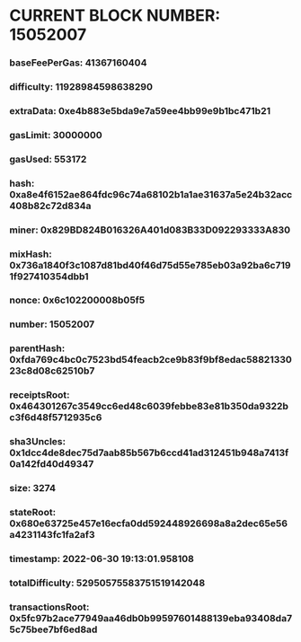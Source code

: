 # CURRENT BLOCK NUMBER: 15052007

### baseFeePerGas: 41367160404
### difficulty: 11928984598638290
### extraData: 0xe4b883e5bda9e7a59ee4bb99e9b1bc471b21
### gasLimit: 30000000
### gasUsed: 553172
### hash: 0xa8e4f6152ae864fdc96c74a68102b1a1ae31637a5e24b32acc408b82c72d834a
### miner: 0x829BD824B016326A401d083B33D092293333A830
### mixHash: 0x736a1840f3c1087d81bd40f46d75d55e785eb03a92ba6c7191f927410354dbb1
### nonce: 0x6c102200008b05f5
### number: 15052007
### parentHash: 0xfda769c4bc0c7523bd54feacb2ce9b83f9bf8edac5882133023c8d08c62510b7
### receiptsRoot: 0x464301267c3549cc6ed48c6039febbe83e81b350da9322bc3f6d48f5712935c6
### sha3Uncles: 0x1dcc4de8dec75d7aab85b567b6ccd41ad312451b948a7413f0a142fd40d49347
### size: 3274
### stateRoot: 0x680e63725e457e16ecfa0dd592448926698a8a2dec65e56a4231143fc1fa2af3
### timestamp: 2022-06-30 19:13:01.958108
### totalDifficulty: 52950575583751519142048
### transactionsRoot: 0x5fc97b2ace77949aa46db0b99597601488139eba93408da75c75bee7bf6ed8ad
